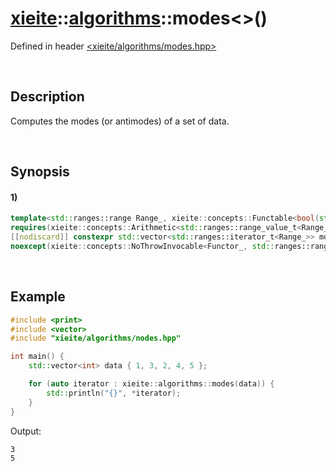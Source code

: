 # [xieite](../../xieite.md)\:\:[algorithms](../../algorithms.md)\:\:modes\<\>\(\)
Defined in header [<xieite/algorithms/modes.hpp>](../../../include/xieite/algorithms/modes.hpp)

&nbsp;

## Description
Computes the modes (or antimodes) of a set of data.

&nbsp;

## Synopsis
#### 1)
```cpp
template<std::ranges::range Range_, xieite::concepts::Functable<bool(std::ranges::range_const_reference_t<Range_>, std::ranges::range_const_reference_t<Range_>)> Functor_ = std::ranges::greater>
requires(xieite::concepts::Arithmetic<std::ranges::range_value_t<Range_>> && xieite::concepts::ConstantInvocable<Functor_, std::ranges::range_const_reference_t<Range_>, std::ranges::range_const_reference_t<Range_>>)
[[nodiscard]] constexpr std::vector<std::ranges::iterator_t<Range_>> modes(Range_& range, Functor_&& comparator = Functor_())
noexcept(xieite::concepts::NoThrowInvocable<Functor_, std::ranges::range_const_reference_t<Range_>, std::ranges::range_const_reference_t<Range_>>);
```

&nbsp;

## Example
```cpp
#include <print>
#include <vector>
#include "xieite/algorithms/nodes.hpp"

int main() {
    std::vector<int> data { 1, 3, 2, 4, 5 };

    for (auto iterator : xieite::algorithms::modes(data)) {
        std::println("{}", *iterator);
    }
}
```
Output:
```
3
5
```
